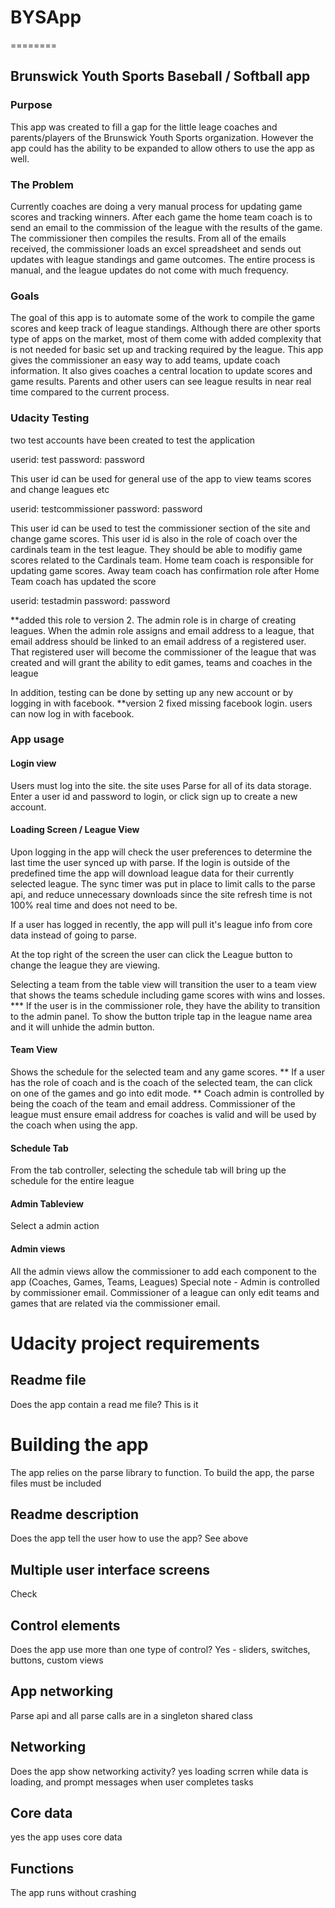 # BYSApp
========
## Brunswick Youth Sports Baseball / Softball app

### Purpose
This app was created to fill a gap for the little leage coaches and parents/players of the Brunswick Youth Sports organization.
However the app could has the ability to be expanded to allow others to use the app as well.

### The Problem
Currently coaches are doing a very manual process for updating game scores and tracking winners. After each game the home team coach
is to send an email to the commission of the league with the results of the game. The commissioner then compiles the results. 
From all of the emails received, the commissioner loads an excel spreadsheet and sends out updates with league standings and 
game outcomes. The entire process is manual, and the league updates do not come with much frequency.

### Goals
The goal of this app is to automate some of the work to compile the game scores and keep track of league standings. Although there 
are other sports type of apps on the market, most of them come with added complexity that is not needed for basic set up and tracking 
required by the league. This app gives the commissioner an easy way to add teams, update coach information. It also gives coaches 
a central location to update scores and game results. Parents and other users can see league results in near real time compared 
to the current process.


### Udacity Testing
two test accounts have been created to test the application

userid: test
password: password

This user id can be used for general use of the app to view teams scores and change leagues etc

userid: testcommissioner
password: password

This user id can be used to test the commissioner section of the site and change game scores. 
This user id is also in the role of coach over the cardinals team in the test league. They should 
be able to modifiy game scores related to the Cardinals team. Home team coach is responsible for
updating game scores. Away team coach has confirmation role after Home Team coach has updated the score

userid: testadmin
password: password

**added this role to version 2. The admin role is in charge of creating leagues. When the admin role assigns
and email address to a league, that email address should be linked to an email address of a registered user.
That registered user will become the commissioner of the league that was created and will grant the ability to
edit games, teams and coaches in the league

In addition, testing can be done by setting up any new account or by logging in with facebook.
**version 2 fixed missing facebook login. users can now log in with facebook.

### App usage
#### Login view
Users must log into the site. the site uses Parse for all of its data storage. Enter a user id and password to login, or click 
sign up to create a new account.

#### Loading Screen / League View
Upon logging in the app will check the user preferences to determine the last time the user synced up with parse. If the 
login is outside of the predefined time the app will download league data for their currently selected league. The sync timer 
was put in place to limit calls to the parse api, and reduce unnecessary downloads since the site refresh time is not 100% 
real time and does not need to be.

If a user has logged in recently, the app will pull it's league info from core data instead of going to parse.

At the top right of the screen the user can click the League button to change the league they are viewing. 

Selecting a team from the table view will transition the user to a team view that shows the teams schedule including game scores 
with wins and losses. 
*** If the user is in the commissioner role, they have the ability to transition to the admin panel. To show the button triple 
tap in the league name area and it will unhide the admin button.

#### Team View
Shows the schedule for the selected team and any game scores.
** If a user has the role of coach and is the coach of the selected team, the can click on one of the games and go into edit mode.
** Coach admin is controlled by being the coach of the team and email address. Commissioner of the league must ensure 
email address for coaches is valid and will be used by the coach when using the app.

#### Schedule Tab
From the tab controller, selecting the schedule tab will bring up the schedule for the entire league

#### Admin Tableview
Select a admin action

#### Admin views
All the admin views allow the commissioner to add each component to the app (Coaches, Games, Teams, Leagues)
Special note - Admin is controlled by commissioner email. Commissioner of a league can only edit teams and games that 
are related via the commissioner email.

# Udacity project requirements
## Readme file
Does the app contain a read me file? This is it

# Building the app
The app relies on the parse library to function. To build the app, the parse files must be included

## Readme description
Does the app tell the user how to use the app? See above

## Multiple user interface screens
Check

## Control elements
Does the app use more than one type of control? Yes - sliders, switches, buttons, custom views

## App networking
Parse api and all parse calls are in a singleton shared class

## Networking
Does the app show networking activity? yes loading scrren while data is loading, and prompt messages when user completes tasks

## Core data
yes the app uses core data

## Functions
The app runs without crashing


